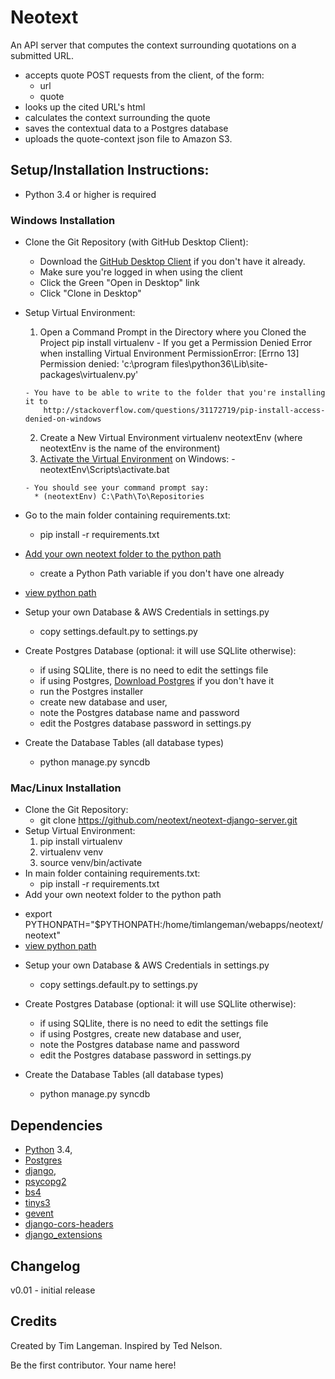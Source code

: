 Neotext
===============

An API server that computes the context surrounding quotations on a submitted URL.
  * accepts quote POST requests from the client, of the form:
     * url
     * quote
  * looks up the cited URL's html
  * calculates the context surrounding the quote
  * saves the contextual data to a Postgres database
  * uploads the quote-context json file to Amazon S3.

## Setup/Installation Instructions: ##
  * Python 3.4 or higher is required

### Windows Installation ###
  * Clone the Git Repository (with GitHub Desktop Client):
    - Download the [GitHub Desktop Client](https://desktop.github.com/) if you don't have it already.
    - Make sure you're logged in when using the client
    - Click the Green "Open in Desktop" link
    - Click "Clone in Desktop"
  * Setup Virtual Environment:
      1. Open a Command Prompt in the Directory where you Cloned the Project
      pip install virtualenv
        - If you get a Permission Denied Error when installing Virtual Environment
          PermissionError: [Errno 13] Permission denied: 'c:\\program files\\python36\\Lib\\site-packages\\virtualenv.py'

        - You have to be able to write to the folder that you're installing it to
            http://stackoverflow.com/questions/31172719/pip-install-access-denied-on-windows

      2. Create a New Virtual Environment
        virtualenv neotextEnv  (where neotextEnv is the name of the environment)
      3. [Activate the Virtual Environment](http://stackoverflow.com/questions/8921188/issue-with-virtualenv-cannot-activate
) on Windows:
        - neotextEnv\Scripts\activate.bat

        - You should see your command prompt say:
          * (neotextEnv) C:\Path\To\Repositories

  * Go to the main folder containing requirements.txt:
      - pip install -r requirements.txt
  * [Add your own neotext folder to the python path](http://stackoverflow.com/questions/3701646/how-to-add-to-the-pythonpath-in-windows-7)
	 - create a Python Path variable if you don't have one already
   - [view python path](http://stackoverflow.com/questions/1489599/how-do-i-find-out-my-python-path-using-python)
   * Setup your own Database & AWS Credentials in settings.py
      - copy settings.default.py to settings.py
   * Create Postgres Database (optional: it will use SQLlite otherwise):
     - if using SQLlite, there is no need to edit the settings file
     - if using Postgres, [Download Postgres](https://www.postgresql.org/download/windows/) if you don't have it
      * run the Postgres installer
      * create new database and user,
      * note the Postgres database name and password
     - edit the Postgres database password in settings.py

   * Create the Database Tables (all database types)
     - python manage.py syncdb


### Mac/Linux Installation ###
* Clone the Git Repository:
  - git clone https://github.com/neotext/neotext-django-server.git
* Setup Virtual Environment:
    1. pip install virtualenv
    2. virtualenv venv
    3. source venv/bin/activate
* In main folder containing requirements.txt:
    - pip install -r requirements.txt
* Add your own neotext folder to the python path
 - export PYTHONPATH="$PYTHONPATH:/home/timlangeman/webapps/neotext/neotext"
 - [view python path](http://stackoverflow.com/questions/1489599/how-do-i-find-out-my-python-path-using-python)
* Setup your own Database & AWS Credentials in settings.py
   - copy settings.default.py to settings.py
* Create Postgres Database (optional: it will use SQLlite otherwise):
  - if using SQLlite, there is no need to edit the settings file
  - if using Postgres, create new database and user,
  - note the Postgres database name and password
  - edit the Postgres database password in settings.py

* Create the Database Tables (all database types)
  - python manage.py syncdb



## Dependencies ##
  * [Python](https://www.python.org/) 3.4,
  * [Postgres](https://www.postgresql.org/)
  * [django](https://www.djangoproject.com/),
  * [psycopg2](http://initd.org/psycopg/)
  * [bs4](https://www.crummy.com/software/BeautifulSoup/)
  * [tinys3](https://www.smore.com/labs/tinys3/)
  * [gevent](http://www.gevent.org/)
  * [django-cors-headers](https://github.com/ottoyiu/django-cors-headers/)  
  * [django_extensions](https://github.com/django-extensions/django-extensions)

## Changelog ##

v0.01 - initial release

## Credits ##
Created by Tim Langeman.  Inspired by Ted Nelson.

Be the first contributor.  Your name here!
